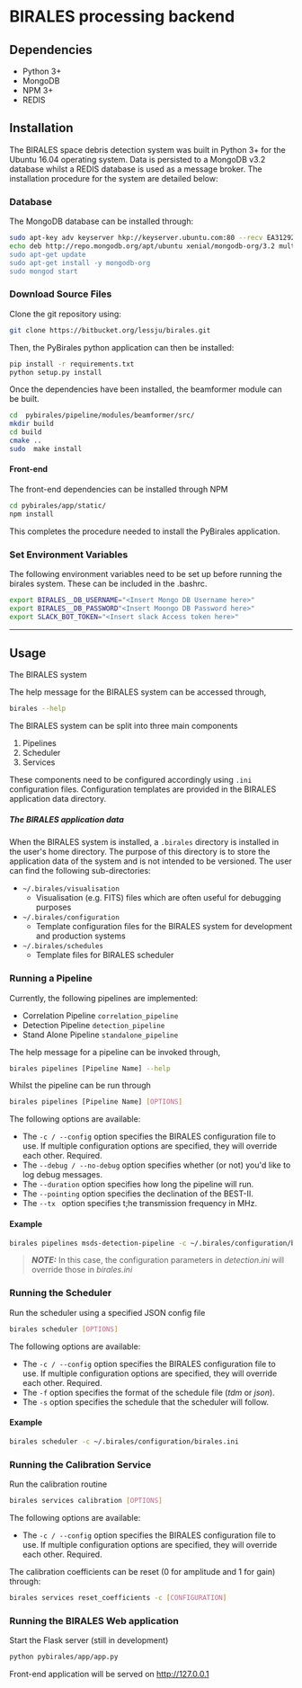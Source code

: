# BIRALES processing backend

## Dependencies

* Python 3+
* MongoDB
* NPM 3+
* REDIS

## Installation

The BIRALES space debris detection system was built in Python 3+ for the Ubuntu 16.04 operating system.
Data is persisted to a MongoDB v3.2 database whilst a REDIS database is used as a message broker.
The installation procedure for the system are detailed below:

### Database

The MongoDB database can be installed through:

```bash
sudo apt-key adv keyserver hkp://keyserver.ubuntu.com:80 --recv EA312927
echo deb http://repo.mongodb.org/apt/ubuntu xenial/mongodb-org/3.2 multiverse" | sudo tee /etc/apt/sources.list.d/mongodb-org-3.2.list
sudo apt-get update
sudo apt-get install -y mongodb-org
sudo mongod start 
```

### Download Source Files

Clone the git repository using:

```bash
git clone https://bitbucket.org/lessju/birales.git
```

Then, the PyBirales python application can then be installed:

```bash
pip install -r requirements.txt
python setup.py install
```

Once the dependencies have been installed, the beamformer module can be built.

```bash
cd  pybirales/pipeline/modules/beamformer/src/
mkdir build
cd build
cmake ..
sudo  make install
```

#### Front-end

The front-end dependencies can be installed through NPM

```bash
cd pybirales/app/static/
npm install
```

This completes the procedure needed to install the PyBirales application.

### Set Environment Variables

The following environment variables need to be set up before running the birales system. These can be included in the
.bashrc.

```bash
export BIRALES__DB_USERNAME="<Insert Mongo DB Username here>"
export BIRALES__DB_PASSWORD"<Insert Moongo DB Password here>"
export SLACK_BOT_TOKEN="<Insert slack Access token here>"
```

---

## Usage

The BIRALES system

The help message for the BIRALES system can be accessed through,

```bash
birales --help
```

The BIRALES system can be split into three main components

1. Pipelines
2. Scheduler
3. Services

These components need to be configured accordingly using `.ini` configuration files. Configuration templates are
provided in the BIRALES application data directory.

##### The BIRALES application data

When the BIRALES system is installed, a `.birales` directory is installed in the user's home directory. The purpose of
this directory is to store the application data of the system and is not intended to be versioned. The user can find the
following sub-directories:

- `~/.birales/visualisation`
  - Visualisation (e.g. FITS) files which are often useful for debugging purposes
- `~/.birales/configuration`
  - Template configuration files for the BIRALES system for development and production systems
- `~/.birales/schedules`
  - Template files for BIRALES scheduler

### Running a Pipeline

Currently, the following pipelines are implemented:

- Correlation Pipeline `correlation_pipeline`
- Detection Pipeline `detection_pipeline`
- Stand Alone Pipeline `standalone_pipeline`

The help message for a pipeline can be invoked through,

```bash
birales pipelines [Pipeline Name] --help
```

Whilst the pipeline can be run through

```bash
birales pipelines [Pipeline Name] [OPTIONS]
```

The following options are available:

* The `-c / --config` option specifies the BIRALES configuration file to use. If multiple configuration options are
  specified, they will override each other. Required.
* The `--debug / --no-debug` option specifies whether (or not) you'd like to log debug messages.
* The `--duration` option specifies how long the pipeline will run.
* The `--pointing` option specifies the declination of the BEST-II.
* The `--tx ` option specifies t;he transmission frequency in MHz.

#### Example

```bash
birales pipelines msds-detection-pipeline -c ~/.birales/configuration/birales.ini -c ~/.birales/configuration/detection.ini
```

> **_NOTE:_**  In this case, the configuration parameters in _detection.ini_ will override those in _birales.ini_

### Running the Scheduler

Run the scheduler using a specified JSON config file

```bash
birales scheduler [OPTIONS]
```

The following options are available:

- The `-c / --config` option specifies the BIRALES configuration file to use. If multiple configuration options are
  specified, they will override each other. Required.
- The `-f` option specifies the format of the schedule file (*tdm* or *json*).
- The `-s` option specifies the schedule that the scheduler will follow.

#### Example

```bash
birales scheduler -c ~/.birales/configuration/birales.ini
```

### Running the Calibration Service

Run the calibration routine

```bash
birales services calibration [OPTIONS]
```

The following options are available:

- The `-c / --config` option specifies the BIRALES configuration file to use. If multiple configuration options are
  specified, they will override each other. Required.

The calibration coefficients can be reset (0 for amplitude and 1 for gain) through:

```bash
birales services reset_coefficients -c [CONFIGURATION]
```

### Running the BIRALES Web application

Start the Flask server (still in development)

```bash
python pybirales/app/app.py 
```

Front-end application will be served on http://127.0.0.1
